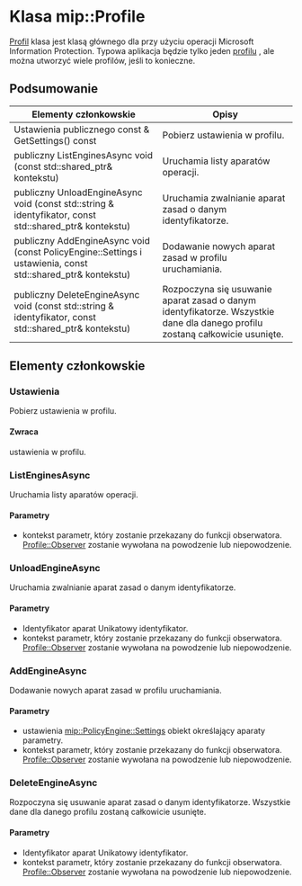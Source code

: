 # <a name="class-mipprofile"></a>Klasa mip::Profile 
[Profil](#classmip_1_1_profile) klasa jest klasą głównego dla przy użyciu operacji Microsoft Information Protection. Typowa aplikacja będzie tylko jeden [profilu](#classmip_1_1_profile) , ale można utworzyć wiele profilów, jeśli to konieczne.
  
## <a name="summary"></a>Podsumowanie
 Elementy członkowskie                        | Opisy                                
--------------------------------|---------------------------------------------
Ustawienia publicznego const & GetSettings() const  |  Pobierz ustawienia w profilu.
publiczny ListEnginesAsync void (const std::shared_ptr<void>& kontekstu)  |  Uruchamia listy aparatów operacji.
publiczny UnloadEngineAsync void (const std::string & identyfikator, const std::shared_ptr<void>& kontekstu)  |  Uruchamia zwalnianie aparat zasad o danym identyfikatorze.
publiczny AddEngineAsync void (const PolicyEngine::Settings i ustawienia, const std::shared_ptr<void>& kontekstu)  |  Dodawanie nowych aparat zasad w profilu uruchamiania.
publiczny DeleteEngineAsync void (const std::string & identyfikator, const std::shared_ptr<void>& kontekstu)  |  Rozpoczyna się usuwanie aparat zasad o danym identyfikatorze. Wszystkie dane dla danego profilu zostaną całkowicie usunięte.
  
## <a name="members"></a>Elementy członkowskie
  
### <a name="settings"></a>Ustawienia
Pobierz ustawienia w profilu.
  
#### <a name="returns"></a>Zwraca
ustawienia w profilu.
  
### <a name="listenginesasync"></a>ListEnginesAsync
Uruchamia listy aparatów operacji.
  
#### <a name="parameters"></a>Parametry
* kontekst parametr, który zostanie przekazany do funkcji obserwatora. 
[Profile::Observer](#classmip_1_1_profile_1_1_observer) zostanie wywołana na powodzenie lub niepowodzenie.
  
### <a name="unloadengineasync"></a>UnloadEngineAsync
Uruchamia zwalnianie aparat zasad o danym identyfikatorze.
  
#### <a name="parameters"></a>Parametry
* Identyfikator aparat Unikatowy identyfikator. 
* kontekst parametr, który zostanie przekazany do funkcji obserwatora. 
[Profile::Observer](#classmip_1_1_profile_1_1_observer) zostanie wywołana na powodzenie lub niepowodzenie.
  
### <a name="addengineasync"></a>AddEngineAsync
Dodawanie nowych aparat zasad w profilu uruchamiania.
  
#### <a name="parameters"></a>Parametry
* ustawienia [mip::PolicyEngine::Settings](#classmip_1_1_policy_engine_1_1_settings) obiekt określający aparaty parametry. 
* kontekst parametr, który zostanie przekazany do funkcji obserwatora. 
[Profile::Observer](#classmip_1_1_profile_1_1_observer) zostanie wywołana na powodzenie lub niepowodzenie.
  
### <a name="deleteengineasync"></a>DeleteEngineAsync
Rozpoczyna się usuwanie aparat zasad o danym identyfikatorze. Wszystkie dane dla danego profilu zostaną całkowicie usunięte.
  
#### <a name="parameters"></a>Parametry
* Identyfikator aparat Unikatowy identyfikator. 
* kontekst parametr, który zostanie przekazany do funkcji obserwatora. 
[Profile::Observer](#classmip_1_1_profile_1_1_observer) zostanie wywołana na powodzenie lub niepowodzenie.